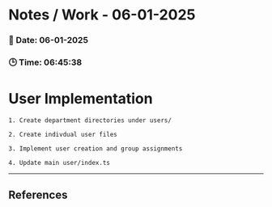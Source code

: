 
# Notes / Work - 06-01-2025

### 📅 Date: 06-01-2025
### 🕒 Time: 06:45:38

# User Implementation  

    1. Create department directories under users/

    2. Create indivdual user files

    3. Implement user creation and group assignments

    4. Update main user/index.ts



---

## References

